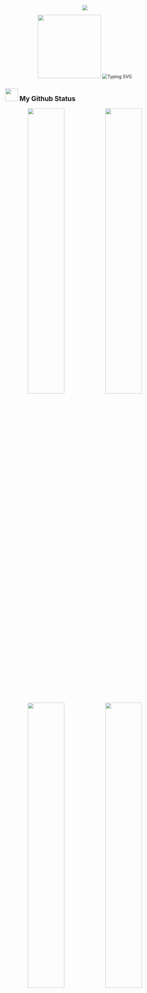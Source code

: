<!-----------------------------------------
# Landing
-------------------------------------------->

<div align="center">
<img src="https://user-images.githubusercontent.com/73547094/221947258-a7af8887-f5e7-4c21-933c-e7ab22c706a5.gif" >
</div>

<p align="center">
  
<img src="https://github.com/thompsonemerson/thompsonemerson/raw/master/cover-thompson.png" height="200"/>
<img src="https://readme-typing-svg.herokuapp.com?font=Fira+Code&weight=800&size=18&pause=1000&color=ddd&center=true&vCenter=true&width=550&lines=I'm+Ahmed+Doban;Computer+Science+Student;Web+Developer;I+Always+have+a+passion+for+coding+and+learning" alt="Typing SVG"  >

</p>

<!-----------------------------------------
# My Github Status
-------------------------------------------->

## <img src="https://media.giphy.com/media/iY8CRBdQXODJSCERIr/giphy.gif" width="40px" height="40"/> My Github Status

<div align="center">
     
<img width="48%" src="https://github-readme-stats.vercel.app/api?username=AhmedDoban&show_icons=true&theme=dark&hide_border=true" />
<img width="48%" src="https://github-readme-streak-stats.herokuapp.com/?user=AhmedDoban&theme=dark&hide_border=true" />
<img width="48%" src="https://github-readme-stats.vercel.app/api/top-langs/?username=AhmedDoban&theme=dark&hide_border=true" />
<img width="48%" src="https://codeforces-readme-stats.vercel.app/api/card?username=ahmeddoban&theme=dark&icon_color='4c71f2'&border_color" />
<img width="96%"  src="https://github-profile-trophy.vercel.app/?username=ahmeddoban&row=1&column=5&theme=onedark&no-frame=true" alt="ahmeddoban"  />

</div>

##

<!-----------------------------------------
# Languages and Tools
-------------------------------------------->

## <p align="center"> 👨‍💻 Languages and Tools </p>

<details open>
    <summary>Front End Develpment Tools</summary>

    - HTML
    - Css
    - Sass
    - material design UI
    - Bootstrab
    - Java Script (JS)
    - React JS
    - Redux
    - Redux Toolkit

</details>
         
<div align="center">
<!-- HTML-->
 <img src="https://readme-components.vercel.app/api?component=logo&logo=html5&text=false" alt="html5"  width="60" height="55"/>
 <!--Style css3-->
<img src="https://readme-components.vercel.app/api?component=logo&logo=css3&&text=false" alt="css3"  width="60" height="55"/>
 <!--Style sass-->
<img src="https://readme-components.vercel.app/api?component=logo&logo=sass&text=false" alt="sass" width="60" height="55"/>
 <!--Style materialdesign-->
<img src="https://readme-components.vercel.app/api?component=logo&logo=materialdesign&text=false" alt="materialdesign" width="60" height="55"/>
<!--Style bootstrap-->
 <img src="https://readme-components.vercel.app/api?component=logo&logo=bootstrap&text=false" alt="bootstrap"  width="60" height="55"/>
<!--Develop javascript-->
<img src="https://readme-components.vercel.app/api?component=logo&logo=javascript&&text=false" alt="javascript" width="60" height="55"/>
<!--Framework react JS-->
<img src="https://readme-components.vercel.app/api?component=logo&logo=react&text=false&animation=spin" alt="react" width="60" height="55"/>
<!--Framework redux JS-->
<img src="https://readme-components.vercel.app/api?component=logo&logo=redux&text=false&animation=spin" alt="redux" width="60" height="55"/>
</div>

<details open>
    <summary>Back End Develpment Tools</summary>

    - Mongo Bd
    - Nodej js
    - Express js

</details>
<div align="center">
<!--Backend Mongo DB -->
<img src="https://readme-components.vercel.app/api?component=logo&logo=mongodb&text=false" alt="mongodb" width="60" height="55"/>
<!--Backend Node JS-->
<img src="https://readme-components.vercel.app/api?component=logo&logo=node.js&text=false" alt="node" width="60" height="55"/>
</div>

<details open>
    <summary>Servers I used</summary>

    - Git
    - Github
    - Netlify
    - code sandbox
    - codepen
    - Vercle

</details>
<div align="center">
<!--Servers Git-->
<img src="https://readme-components.vercel.app/api?component=logo&logo=git&text=false" alt="git" width="60" height="55"/>
<!--Servers GitHub-->
<img src="https://readme-components.vercel.app/api?component=logo&logo=github&text=false" alt="github" width="60" height="55"/>
<!--Servers Netlify-->
<img src="https://readme-components.vercel.app/api?component=logo&logo=netlify&text=false" alt="netlify" width="60" height="55"/>
<!--Servers Code Sandbox-->
<img src="https://readme-components.vercel.app/api?component=logo&logo=codesandbox&text=false" alt="codesandbox" width="60" height="55"/>
<!--Servers codepen-->
<img src="https://readme-components.vercel.app/api?component=logo&logo=codepen&text=false" alt="codepen" width="60" height="55"/>
<!--Servers Vercle-->
<img src="https://readme-components.vercel.app/api?component=logo&logo=vercel&text=false" alt="vercel" width="60" height="55"/>
</div>

<details open>
    <summary>Other Tools and knowledge</summary>

    - C++
    - Java
    - visual studio code
    - intellij idea
    - Adobe photoshop
    - Adobe lightroom
    - Adobe XD

</details>

<div align="center">
<!--knowledge cpp-->
<img src="https://readme-components.vercel.app/api?component=logo&logo=Cplusplus&text=false" alt="cpp" width="60" height="55"/>
<!--knowledge cpp-->
<img src="https://readme-components.vercel.app/api?component=logo&logo=java&text=false" alt="cpp" width="60" height="55"/>
<!--Tool visual studio code-->
<img src="https://readme-components.vercel.app/api?component=logo&logo=visualstudiocode&text=false" alt="visualstudiocode" width="60" height="55"/>
<!--Tool intellij idea-->
<img src="https://readme-components.vercel.app/api?component=logo&logo=intellijidea&text=false" alt="intellijidea" width="60" height="55"/>
<!--knowledge adobe photoshop-->
<img src="https://readme-components.vercel.app/api?component=logo&logo=adobephotoshop&text=false" alt="adobephotoshop" width="60" height="55"/>
<!--knowledge adobelightroomclassic-->
<img src="https://readme-components.vercel.app/api?component=logo&logo=adobelightroomclassic&text=false" alt="adobelightroomclassic" width="60" height="55"/>
<!--knowledge adobexd-->
<img src="https://readme-components.vercel.app/api?component=logo&logo=adobexd&text=false" alt="adobexd" width="60" height="55"/>
</div>

##

<!-----------------------------------------
# Connect With Me
-------------------------------------------->

## <p align="center"> 😉Connect With Me </p> <p align="center"><!--CodeForce--><a href="https://codeforces.com/profile/ahmeddoban" target="blank"><img align="center" src="https://raw.githubusercontent.com/rahuldkjain/github-profile-readme-generator/master/src/images/icons/Social/codeforces.svg" alt="ahmeddoban" height="30" width="30" /></a><!--End CodeForce--> <!--Twitter--><a href="https://twitter.com/ahmed_doban" target="blank"><img align="center" src="https://raw.githubusercontent.com/rahuldkjain/github-profile-readme-generator/master/src/images/icons/Social/twitter.svg" alt="ahmed_doban" height="30" width="40" /></a><!-- End Twitter--> <!--Linked in--> <a href="https://linkedin.com/in/ahmeddoban" target="blank"><img align="center" src="https://raw.githubusercontent.com/rahuldkjain/github-profile-readme-generator/master/src/images/icons/Social/linked-in-alt.svg" alt="ahmeddoban" height="30" width="40" /></a><!-- End Linked in--> <!--Facebook--><a href="https://fb.com/ahmed.doban.56" target="blank"><img align="center" src="https://raw.githubusercontent.com/rahuldkjain/github-profile-readme-generator/master/src/images/icons/Social/facebook.svg" alt="ahmed.doban.56" height="30" width="40" /></a><!--End Facebook--> <!--Insta--><a href="https://instagram.com/ahmeddoban" target="blank"><img align="center" src="https://raw.githubusercontent.com/rahuldkjain/github-profile-readme-generator/master/src/images/icons/Social/instagram.svg" alt="ahmeddoban" height="30" width="40" /></a><!--End Insta--> <!--whatsapp--><a href="https://api.whatsapp.com/send/?phone=201555894860&text&app_absent=0" target="blank"><img align="center" src="https://user-images.githubusercontent.com/73547094/172070660-76e3862b-d300-419c-9f0d-8d7d2c475411.png" alt="ahmeddoban" height="30" width="30" /></a><!--End whatsapp-->

</p>

<!-----------------------------------------
# Footer
-------------------------------------------->

<img src="https://user-images.githubusercontent.com/73547094/221947262-b48c0896-e879-4ec8-84c5-7c7e4696add9.gif" >
